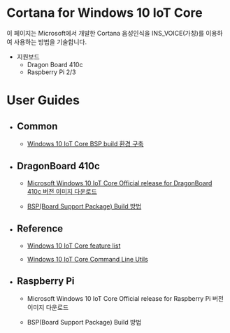 # Cortana for Windows 10 IoT Core

이 페이지는 Microsoft에서 개발한 Cortana 음성인식을 INS\_VOICE\(가칭\)를 이용하여 사용하는 방법을 기술합니다.

- 지원보드
    - Dragon Board 410c
    - Raspberry Pi 2/3

# User Guides

* ## Common

    - [Windows 10 IoT Core BSP build 환경 구축](../blob/master/Cortana/Common/how-to-setup-BSP-build-environment.md)


* ## DragonBoard 410c

    - [Microsoft Windows 10 IoT Core Official release for DragonBoard 410c 버전 이미지 다운로드](https://github.com/roykang75/devguide/blob/master/Cortana/Dragon%20Board%20410c/how-to-download-of-MS-official-release-binary.md)

    - [BSP\(Board Support Package\) Build 방법](how-to-download-binary.md)



* ## Reference

    - [Windows 10 IoT Core feature list](https://docs.microsoft.com/en-us/windows-hardware/manufacture/iot/iot-core-feature-list)

    - [Windows 10 IoT Core Command Line Utils](https://docs.microsoft.com/en-us/windows/iot-core/manage-your-device/commandlineutils)



* ## Raspberry Pi

    - Microsoft Windows 10 IoT Core Official release for Raspberry Pi 버전 이미지 다운로드

    - BSP\(Board Support Package\) Build 방법


